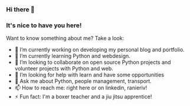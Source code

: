 ### Hi there 👋

<!--
**ranieriv/ranieriv** is a ✨ _special_ ✨ repository because its `README.md` (this file) appears on your GitHub profile.
-->
 ### It's nice to have you here!

 Want to know something about me? Take a look:

- 🔭 I’m currently working on developing my personal blog and portfolio.
- 🌱 I’m currently learning Python and webdesign.
- 👯 I’m looking to collaborate on open source Python projects and volunteer projects with Python and web.
- 🤔 I’m looking for help with learn and have some opportunities
- 💬 Ask me about Python, people management, transport.
- 📫 How to reach me: right here or on linkedin, ranieriv!
- ⚡ Fun fact: I'm a boxer teacher and a jiu jitsu apprentice!

